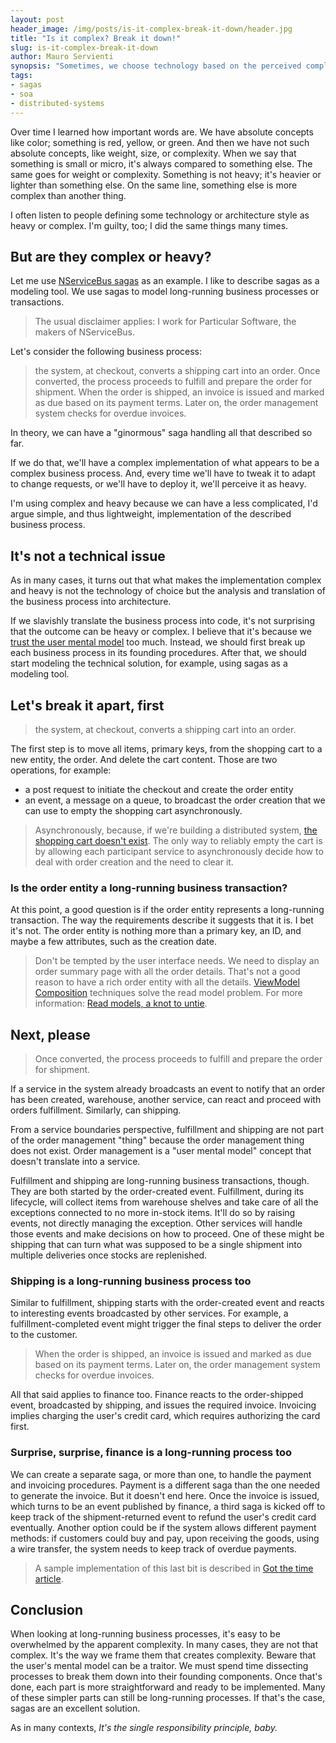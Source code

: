 ```yaml
---
layout: post
header_image: /img/posts/is-it-complex-break-it-down/header.jpg
title: "Is it complex? Break it down!"
slug: is-it-complex-break-it-down
author: Mauro Servienti
synopsis: "Sometimes, we choose technology based on the perceived complexity or heaviness. We focus our decisions on the technical solutions rather than looking deeper at the problems we hire those solutions. Are we making the right choices?"
tags:
- sagas
- soa
- distributed-systems
---
```


Over time I learned how important words are. We have absolute concepts like color; something is red, yellow, or green. And then we have not such absolute concepts, like weight, size, or complexity. When we say that something is small or micro, it's always compared to something else. The same goes for weight or complexity. Something is not heavy; it's heavier or lighter than something else. On the same line, something else is more complex than another thing.

I often listen to people defining some technology or architecture style as heavy or complex. I'm guilty, too; I did the same things many times.

## But are they complex or heavy?

Let me use [NServiceBus sagas](https://docs.particular.net/nservicebus/sagas/) as an example. I like to describe sagas as a modeling tool. We use sagas to model long-running business processes or transactions.

> The usual disclaimer applies: I work for Particular Software, the makers of NServiceBus.

Let's consider the following business process:

> the system, at checkout, converts a shipping cart into an order. Once converted, the process proceeds to fulfill and prepare the order for shipment. When the order is shipped, an invoice is issued and marked as due based on its payment terms. Later on, the order management system checks for overdue invoices.

In theory, we can have a "ginormous" saga handling all that described so far.

If we do that, we'll have a complex implementation of what appears to be a complex business process. And, every time we'll have to tweak it to adapt to change requests, or we'll have to deploy it, we'll perceive it as heavy.

I'm using complex and heavy because we can have a less complicated, I'd argue simple, and thus lightweight, implementation of the described business process.

## It's not a technical issue

As in many cases, it turns out that what makes the implementation complex and heavy is not the technology of choice but the analysis and translation of the business process into architecture.

If we slavishly translate the business process into code, it's not surprising that the outcome can be heavy or complex. I believe that it's because we [trust the user mental model](https://milestone.topics.it/2021/02/02/do-not-trust-the-user-mental-model.html) too much. Instead, we should first break up each business process in its founding procedures. After that, we should start modeling the technical solution, for example, using sagas as a modeling tool.

## Let's break it apart, first

> the system, at checkout, converts a shipping cart into an order.

The first step is to move all items, primary keys, from the shopping cart to a new entity, the order. And delete the cart content. Those are two operations, for example:

- a post request to initiate the checkout and create the order entity
- an event, a message on a queue, to broadcast the order creation that we can use to empty the shopping cart asynchronously.

> Asynchronously, because, if we're building a distributed system, [the shopping cart doesn't exist](https://particular.net/webinars/all-our-aggregates-are-wrong). The only way to reliably empty the cart is by allowing each participant service to asynchronously decide how to deal with order creation and the need to clear it.

### Is the order entity a long-running business transaction?

At this point, a good question is if the order entity represents a long-running transaction. The way the requirements describe it suggests that it is. I bet it's not. The order entity is nothing more than a primary key, an ID, and maybe a few attributes, such as the creation date.

> Don't be tempted by the user interface needs. We need to display an order summary page with all the order details. That's not a good reason to have a rich order entity with all the details. [ViewModel Composition](https://milestone.topics.it/categories/view-model-composition) techniques solve the read model problem. For more information: [Read models, a knot to untie](https://milestone.topics.it/view-model-composition/2019/03/26/read-models-a-knot-to-untie.html).

## Next, please

> Once converted, the process proceeds to fulfill and prepare the order for shipment.

If a service in the system already broadcasts an event to notify that an order has been created, warehouse, another service, can react and proceed with orders fulfillment. Similarly, can shipping.

From a service boundaries perspective, fulfillment and shipping are not part of the order management "thing" because the order management thing does not exist. Order management is a "user mental model" concept that doesn't translate into a service.

Fulfillment and shipping are long-running business transactions, though. They are both started by the order-created event. Fulfillment, during its lifecycle, will collect items from warehouse shelves and take care of all the exceptions connected to no more in-stock items. It'll do so by raising events, not directly managing the exception. Other services will handle those events and make decisions on how to proceed. One of these might be shipping that can turn what was supposed to be a single shipment into multiple deliveries once stocks are replenished.

### Shipping is a long-running business process too

Similar to fulfillment, shipping starts with the order-created event and reacts to interesting events broadcasted by other services. For example, a fulfillment-completed event might trigger the final steps to deliver the order to the customer.

> When the order is shipped, an invoice is issued and marked as due based on its payment terms. Later on, the order management system checks for overdue invoices.

All that said applies to finance too. Finance reacts to the order-shipped event, broadcasted by shipping, and issues the required invoice. Invoicing implies charging the user's credit card, which requires authorizing the card first.

### Surprise, surprise, finance is a long-running process too

We can create a separate saga, or more than one, to handle the payment and invoicing procedures. Payment is a different saga than the one needed to generate the invoice. But it doesn't end here. Once the invoice is issued, which turns to be an event published by finance, a third saga is kicked off to keep track of the shipment-returned event to refund the user's credit card eventually. Another option could be if the system allows different payment methods: if customers could buy and pay, upon receiving the goods, using a wire transfer, the system needs to keep track of overdue payments.

> A sample implementation of this last bit is described in [Got the time article](https://milestone.topics.it/2021/03/05/got-the-time.html).

## Conclusion

When looking at long-running business processes, it's easy to be overwhelmed by the apparent complexity. In many cases, they are not that complex. It's the way we frame them that creates complexity. Beware that the user's mental model can be a traitor. We must spend time dissecting processes to break them down into their founding components. Once that's done, each part is more straightforward and ready to be implemented. Many of these simpler parts can still be long-running processes. If that's the case, sagas are an excellent solution.

As in many contexts, _It's the single responsibility principle, baby._
